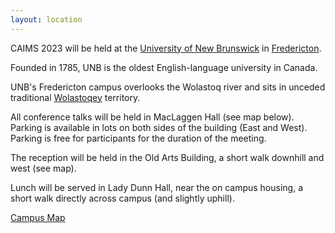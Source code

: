 ```yaml
---
layout: location
---
```


CAIMS 2023 will be held at the [University of New Brunswick](www.unb.ca) in [Fredericton](https://www.tourismfredericton.ca/en).

Founded in 1785, UNB is the oldest English-language university in Canada.  

UNB's Fredericton campus overlooks the Wolastoq river
and sits in unceded traditional [Wolastoqey](https://wnnb.wolastoqey.ca/) territory.  

All conference talks will be held in MacLaggen Hall (see map below).   Parking is available in lots on both sides of the building (East and West).  Parking is free for participants for the duration of the meeting.

The reception will be held in the Old Arts Building, a short walk downhill and west (see map).

Lunch will be served in Lady Dunn Hall, near the on campus housing, a short walk directly across campus (and slightly uphill).

[Campus Map](campusmap.png)
